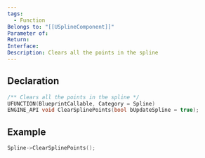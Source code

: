 ```yaml
---
tags:
  - Function
Belongs to: "[[USplineComponent]]"
Parameter of: 
Return: 
Interface: 
Description: Clears all the points in the spline
---
```


## Declaration

```cpp
/** Clears all the points in the spline */ 
UFUNCTION(BlueprintCallable, Category = Spline) 
ENGINE_API void ClearSplinePoints(bool bUpdateSpline = true);
```

## Example

```cpp
Spline->ClearSplinePoints();
```